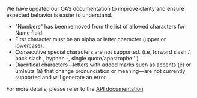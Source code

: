 We have updated our OAS documentation to improve clarity and ensure expected behavior is easier to understand. 

- "Numbers" has been removed from the list of allowed characters for Name field.
- First character must be an alpha or letter character (upper or lowercase).
- Consecutive special characters are not supported. (i.e, forward slash /,   back slash \,    hyphen -,   single quote/apostrophe  ' )
- Diacritical characters—letters with added marks such as accents (é) or umlauts (ä) that change pronunciation or meaning—are not currently supported and will generate an error. 
	
For more details, please refer to the [API documentation](https://developer.va.gov/explore/api/veteran-confirmation/docs?version=current)
